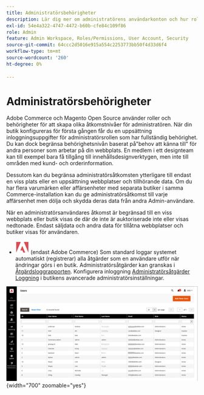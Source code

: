 ```yaml
---
title: Administratörsbehörigheter
description: Lär dig mer om administratörens användarkonton och hur roller används för att ge åtkomst till butikshanteringsfunktioner.
exl-id: 54e4a322-4747-4472-b60b-cfe84c109f86
role: Admin
feature: Admin Workspace, Roles/Permissions, User Account, Security
source-git-commit: 64ccc2d5016e915a554c2253773bb50f4d33d6f4
workflow-type: tm+mt
source-wordcount: '260'
ht-degree: 0%

---
```


# Administratörsbehörigheter

Adobe Commerce och Magento Open Source använder roller och behörigheter för att skapa olika åtkomstnivåer för administratören. När din butik konfigureras för första gången får du en uppsättning inloggningsuppgifter för administratörsrollen som har fullständig behörighet. Du kan dock begränsa behörighetsnivån baserat på&quot;behov att känna till&quot; för andra personer som arbetar på din webbplats. En medlem i ett designteam kan till exempel bara få tillgång till innehållsdesignverktygen, men inte till områden med kund- och orderinformation.

Dessutom kan du begränsa administratörsåtkomsten ytterligare till endast en viss plats eller en uppsättning webbplatser och tillhörande data. Om du har flera varumärken eller affärsenheter med separata butiker i samma Commerce-installation kan du ge administratörsåtkomst till varje affärsenhet men dölja och skydda deras data från andra Admin-användare.

När en administratörsanvändares åtkomst är begränsad till en viss webbplats eller butik visas de där de inte är auktoriserade inte eller visas nedtonade. Endast säljdata och andra data för tillåtna webbplatser och butiker visas för användaren.

- ![Adobe Commerce](../assets/adobe-logo.svg) (endast Adobe Commerce) Som standard loggar systemet automatiskt (registrerar) alla åtgärder som en användare utför när ändringar görs i en butik. Administratörsåtgärder kan granskas i [Åtgärdsloggrapporten](action-log-report.md). Konfigurera inloggning [Administratörsåtgärder Loggning](action-log.md) i butikens avancerade administratörsinställningar.

![Admin - alla användarkonton](./assets/users-all.png){width="700" zoomable="yes"}
